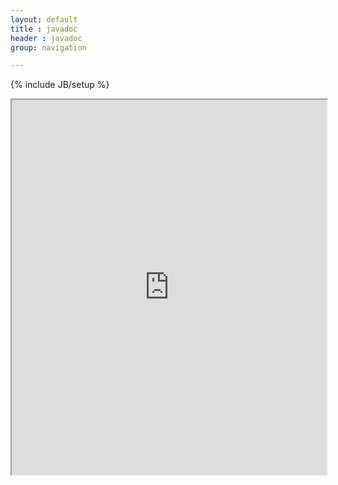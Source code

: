 ```yaml
---
layout: default
title : javadoc
header : javadoc
group: navigation

---
```

{% include JB/setup %}

<iframe src="https://selenide.org/javadoc/current/" style="width: 100%" height="600px" seamless="true"></iframe>
